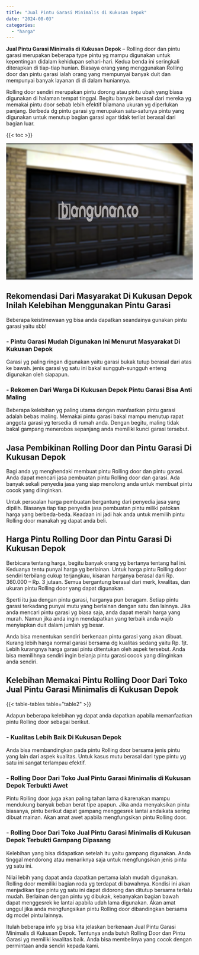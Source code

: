 ```yaml
---
title: "Jual Pintu Garasi Minimalis di Kukusan Depok"
date: "2024-08-03"
categories: 
  - "harga"
---
```


**Jual Pintu Garasi Minimalis di Kukusan Depok** – Rolling door dan pintu garasi merupakan beberapa type pintu yg mampu digunakan untuk kepentingan didalam kehidupan sehari-hari. Kedua benda ini seringkali diterapkan di tiap-tiap hunian. Biasaya orang yang menggunakan Rolling door dan pintu garasi ialah orang yang mempunyai banyak duit dan mempunyai banyak layanan di di dalam huniannya.

Rolling door sendiri merupakan pintu dorong atau pintu ubah yang biasa digunakan di halaman tempat tinggal. Begitu banyak berasal dari mereka yg memakai pintu door sebab lebih efektif bilamana ukuran yg diperlukan panjang. Berbeda dg pintu garasi yg merupakan satu-satunya pintu yang digunakan untuk menutup bagian garasi agar tidak terliat berasal dari bagian luar.

{{< toc >}}

![Jual Pintu Garasi Minimalis di Kukusan Depok](/images/pintu-garasi-65.png)

## Rekomendasi Dari Masyarakat Di Kukusan Depok Inilah Kelebihan Menggunakan Pintu Garasi

Beberapa keistimewaan yg bisa anda dapatkan seandainya gunakan pintu garasi yaitu sbb!

### \- Pintu Garasi Mudah Digunakan Ini Menurut Masyarakat Di Kukusan Depok

Garasi yg paling ringan digunakan yaitu garasi bukak tutup berasal dari atas ke bawah. jenis garasi yg satu ini bakal sungguh-sungguh enteng digunakan oleh siapapun.

### \- Rekomen Dari Warga Di Kukusan Depok Pintu Garasi Bisa Anti Maling

Beberapa kelebihan yg paling utama dengan manfaatkan pintu garasi adalah bebas maling. Memakai pintu garasi bakal mampu menutup rapat anggota garasi yg tersedia di rumah anda. Dengan begitu, maling tidak bakal gampang menerobos sepanjang anda memiliki kunci garasi tersebut.

## Jasa Pembikinan Rolling Door dan Pintu Garasi Di Kukusan Depok

Bagi anda yg menghendaki membuat pintu Rolling door dan pintu garasi. Anda dapat mencari jasa pembuatan pintu Rolling door dan garasi. Ada banyak sekali penyedia jasa yang siap menolong anda untuk membuat pintu cocok yang diinginkan.

Untuk persoalan harga pembuatan bergantung dari penyedia jasa yang dipilih. Biasanya tiap tiap penyedia jasa pembuatan pintu miliki patokan harga yang berbeda-beda. Keadaan ini jadi hak anda untuk memilih pintu Rolling door manakah yg dapat anda beli.

## Harga Pintu Rolling Door dan Pintu Garasi Di Kukusan Depok

Berbicara tentang harga, begitu banyak orang yg bertanya tentang hal ini. Keduanya tentu punyai harga yg berlainan. Untuk harga pintu Rolling door sendiri terbilang cukup terjangkau, kisaran harganya berasal dari Rp. 360.000 – Rp. 3 jutaan. Semua bergantung berasal dari merk, kwalitas, dan ukuran pintu Rolling door yang dapat digunakan.

Sperti itu jua dengan pintu garasi, harganya pun beragam. Setiap pintu garasi terkadang punyai mutu yang berlainan dengan satu dan lainnya. Jika anda mencari pintu garasi yg biasa saja, anda dapat meraih harga yang murah. Namun jika anda ingin mendapatkan yang terbaik anda wajib menyiapkan duit dalam jumlah yg besar.

Anda bisa menentukan sendiri berkenaan pintu garasi yang akan dibuat. Kurang lebih harga normal garasi bersama dg kualitas sedang yaitu Rp. 1jt. Lebih kurangnya harga garasi pintu ditentukan oleh aspek tersebut. Anda bisa memilihnya sendiri ingin belanja pintu garasi cocok yang diinginkan anda sendiri.

## Kelebihan Memakai Pintu Rolling Door Dari Toko Jual Pintu Garasi Minimalis di Kukusan Depok

{{< table-tables table="table2" >}}

Adapun beberapa kelebihan yg dapat anda dapatkan apabila memanfaatkan pintu Rolling door sebagai berikut.

### \- Kualitas Lebih Baik Di Kukusan Depok

Anda bisa membandingkan pada pintu Rolling door bersama jenis pintu yang lain dari aspek kualitas. Untuk kasus mutu berasal dari type pintu yg satu ini sangat terlampau efektif.

### \- Rolling Door Dari Toko Jual Pintu Garasi Minimalis di Kukusan Depok Terbukti Awet

Pintu Rolling door juga akan paling tahan lama dikarenakan mampu mendukung banyak beban berat tipe apapun. Jika anda menyaksikan pintu biasanya, pintu berikut dapat gampang menggesrek lantai andaikata sering dibuat mainan. Akan amat awet apabila mengfungsikan pintu Rolling door.

### \- Rolling Door Dari Toko Jual Pintu Garasi Minimalis di Kukusan Depok Terbukti Gampang Dipasang

Kelebihan yang bisa didapatkan setelah itu yaitu gampang digunakan. Anda tinggal mendorong atau menariknya saja untuk mengfungsikan jenis pintu yg satu ini.

Nilai lebih yang dapat anda dapatkan pertama ialah mudah digunakan. Rolling door memiliki bagian roda yg terdapat di bawahnya. Kondisi ini akan menjadikan tipe pintu yg satu ini dapat didorong dan ditutup bersama terlalu mudah. Berlainan dengan pintu yg dibukak, kebanyakan bagian bawah dapat menggesrek ke lantai apabila udah lama digunakan. Akan amat unggul jika anda mengfungsikan pintu Rolling door dibandingkan bersama dg model pintu lainnya.

Itulah beberapa info yg bisa kita jelaskan berkenaan Jual Pintu Garasi Minimalis di Kukusan Depok. Tentunya anda butuh Rolling Door dan Pintu Garasi yg memiliki kwalitas baik. Anda bisa membelinya yang cocok dengan permintaan anda sendiri kepada kami.
